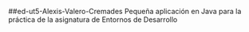 ##ed-ut5-Alexis-Valero-Cremades
Pequeña aplicación en Java para la práctica de la asignatura de Entornos de Desarrollo
